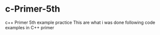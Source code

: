 # c-Primer-5th
c++ Primer 5th example practice
This are what i was done following code examples in C++ primer

